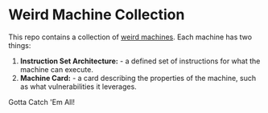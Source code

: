 # Weird Machine Collection

This repo contains a collection of [weird machines](https://en.wikipedia.org/wiki/Weird_machine). Each machine has two things:

1. **Instruction Set Architecture:** - a defined set of instructions for what the machine can execute.
2. **Machine Card:** - a card describing the properties of the machine, such as what vulnerabilities it leverages.

Gotta Catch 'Em All!
